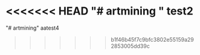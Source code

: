 <<<<<<< HEAD
"# artmining "
test2
=======
"# artmining" 
aatest4
>>>>>>> b1f46b45f7c9bfc3802e55159a292853005dd39c
